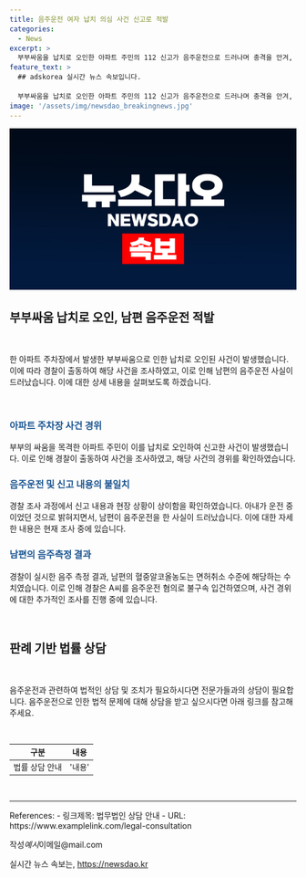 ```yaml
---
title: 음주운전 여자 납치 의심 사건 신고로 적발
categories:
  - News
excerpt: >
  부부싸움을 납치로 오인한 아파트 주민의 112 신고가 음주운전으로 드러나며 충격을 안겨, 사건에 대한 경찰의 조사가 이어지고 있다. 지난달 30일 오후 11시 30분, 고양시 아파트 주차장에서 발생한 이 사건은 부부의 격렬한 싸움을 목격한 주민이 남편이 아내를 강제로 태우려 한 것으로 오해해 신고한 것이다. 하지만 경찰이 조사한 결과, 남편이 음주운전을 한 것으로 밝혀졌으며, 그의 혈중 알코올농도는 면허취소 수준이었다. 현재 경찰은 A씨를 음주운전 혐의로 조사 중에 있다.
feature_text: >
  ## adskorea 실시간 뉴스 속보입니다.

  부부싸움을 납치로 오인한 아파트 주민의 112 신고가 음주운전으로 드러나며 충격을 안겨, 사건에 대한 경찰의 조사가 이어지고 있다. 지난달 30일 오후 11시 30분, 고양시 아파트 주차장에서 발생한 이 사건은 부부의 격렬한 싸움을 목격한 주민이 남편이 아내를 강제로 태우려 한 것으로 오해해 신고한 것이다. 하지만 경찰이 조사한 결과, 남편이 음주운전을 한 것으로 밝혀졌으며, 그의 혈중 알코올농도는 면허취소 수준이었다. 현재 경찰은 A씨를 음주운전 혐의로 조사 중에 있다.
image: '/assets/img/newsdao_breakingnews.jpg'
---
```


<p><img src="/assets/img/newsdao_breakingnews.jpg" alt="adskorea 속보" /></p>

<h2 data-ke-size="size26">부부싸움 납치로 오인, 남편 음주운전 적발</h2>

<p data-ke-size="size16">&nbsp;</p>

<p>한 아파트 주차장에서 발생한 부부싸움으로 인한 납치로 오인된 사건이 발생했습니다. 이에 따라 경찰이 출동하여 해당 사건을 조사하였고, 이로 인해 남편의 음주운전 사실이 드러났습니다. 이에 대한 상세 내용을 살펴보도록 하겠습니다.</p>

<p data-ke-size="size16">&nbsp;</p>

<h3><b><span style="color: #1a5490;">아파트 주차장 사건 경위</span></b></h3>

<p>부부의 싸움을 목격한 아파트 주민이 이를 납치로 오인하여 신고한 사건이 발생했습니다. 이로 인해 경찰이 출동하여 사건을 조사하였고, 해당 사건의 경위를 확인하였습니다.</p>

<h3><b><span style="color: #1a5490;">음주운전 및 신고 내용의 불일치</span></b></h3>

<p>경찰 조사 과정에서 신고 내용과 현장 상황이 상이함을 확인하였습니다. 아내가 운전 중이었던 것으로 밝혀지면서, 남편이 음주운전을 한 사실이 드러났습니다. 이에 대한 자세한 내용은 현재 조사 중에 있습니다.</p>

<h3><b><span style="color: #1a5490;">남편의 음주측정 결과</span></b></h3>

<p>경찰이 실시한 음주 측정 결과, 남편의 혈중알코올농도는 면허취소 수준에 해당하는 수치였습니다. 이로 인해 경찰은 A씨를 음주운전 혐의로 불구속 입건하였으며, 사건 경위에 대한 추가적인 조사를 진행 중에 있습니다.</p>

<p data-ke-size="size16">&nbsp;</p>

<h2 data-ke-size="size26">판례 기반 법률 상담</h2>

<p data-ke-size="size16">&nbsp;</p>

<p>음주운전과 관련하여 법적인 상담 및 조치가 필요하시다면 전문가들과의 상담이 필요합니다. 음주운전으로 인한 법적 문제에 대해 상담을 받고 싶으시다면 아래 링크를 참고해 주세요.</p>

<p data-ke-size="size16">&nbsp;</p>

<table>
<thead>
<tr>
<th style="text-align: center;">구분</th>
<th style="text-align: center;">내용</th>
</tr>
</thead>
<tbody>
<tr>
<td style="text-align: center;">법률 상담 안내</td>
<td style="text-align: center;">'내용'</td>
</tr>
</tbody>
</table>

<p data-ke-size="size16">&nbsp;</p>

<hr>

<p>References:
- 링크제목: 법무법인 상담 안내
- URL: https://www.examplelink.com/legal-consultation</p>

<p>작성<em>예시</em>이메일@mail.com</p>
실시간 뉴스 속보는, <a href="https://newsdao.kr" rel="dofollow">https://newsdao.kr</a>


